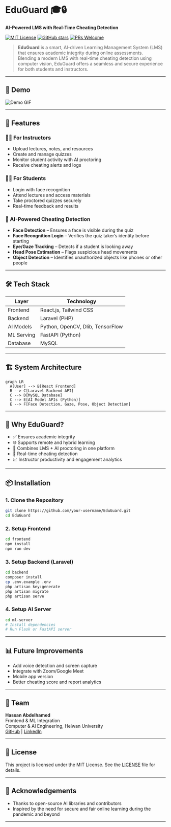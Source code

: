 # EduGuard 🎓🔒

**AI-Powered LMS with Real-Time Cheating Detection**

[![MIT License](https://img.shields.io/badge/license-MIT-green.svg)](LICENSE)
[![GitHub stars](https://img.shields.io/github/stars/your-username/EduGuard?style=social)](https://github.com/your-username/EduGuard)
[![PRs Welcome](https://img.shields.io/badge/PRs-welcome-brightgreen.svg)](https://github.com/your-username/EduGuard/pulls)

> **EduGuard** is a smart, AI-driven Learning Management System (LMS) that ensures academic integrity during online assessments.  
> Blending a modern LMS with real-time cheating detection using computer vision, EduGuard offers a seamless and secure experience for both students and instructors.

---

## 📸 Demo

<!-- Add your demo video link or GIFs/screenshots here -->

![Demo GIF](https://your-demo-gif-link.com)

---

## 🚀 Features

### 🧑‍🏫 For Instructors

- Upload lectures, notes, and resources
- Create and manage quizzes
- Monitor student activity with AI proctoring
- Receive cheating alerts and logs

### 👨‍🎓 For Students

- Login with face recognition
- Attend lectures and access materials
- Take proctored quizzes securely
- Real-time feedback and results

### 🧠 AI-Powered Cheating Detection

- **Face Detection** – Ensures a face is visible during the quiz
- **Face Recognition Login** – Verifies the quiz taker’s identity before starting
- **Eye/Gaze Tracking** – Detects if a student is looking away
- **Head Pose Estimation** – Flags suspicious head movements
- **Object Detection** – Identifies unauthorized objects like phones or other people

---

## 🛠️ Tech Stack

| Layer      | Technology                                               |
| ---------- | -------------------------------------------------------- |
| Frontend   | React.js, Tailwind CSS                                   |
| Backend    | Laravel (PHP)                                            |
| AI Models  | Python, OpenCV, Dlib, TensorFlow                         |
| ML Serving | FastAPI (Python)                 
| Database   | MySQL                                                    |


---

## 🏗️ System Architecture

```mermaid
graph LR
  A[User] --> B[React Frontend]
  B --> C[Laravel Backend API]
  C --> D[MySQL Database]
  C --> E[AI Model APIs (Python)]
  E --> F[Face Detection, Gaze, Pose, Object Detection]
```

---

## 🔐 Why EduGuard?

- ✅ Ensures academic integrity
- 🌐 Supports remote and hybrid learning
- 🧩 Combines LMS + AI proctoring in one platform
- 🧪 Real-time cheating detection
- 📈 Instructor productivity and engagement analytics

---

## 📦 Installation

### 1. Clone the Repository

```bash
git clone https://github.com/your-username/EduGuard.git
cd EduGuard
```

### 2. Setup Frontend

```bash
cd frontend
npm install
npm run dev
```

### 3. Setup Backend (Laravel)

```bash
cd backend
composer install
cp .env.example .env
php artisan key:generate
php artisan migrate
php artisan serve
```

### 4. Setup AI Server

```bash
cd ml-server
# Install dependencies
# Run Flask or FastAPI server
```

---

## 📊 Future Improvements

- Add voice detection and screen capture
- Integrate with Zoom/Google Meet
- Mobile app version
- Better cheating score and report analytics

---

## 👥 Team

**Hassan Abdelhamed**  
Frontend & ML Integration  
Computer & AI Engineering, Helwan University  
[GitHub](https://github.com/your-username) | [LinkedIn](https://linkedin.com/in/your-linkedin)

---

## 📄 License

This project is licensed under the MIT License. See the [LICENSE](LICENSE) file for details.

---

## 💬 Acknowledgements

- Thanks to open-source AI libraries and contributors
- Inspired by the need for secure and fair online learning during the pandemic and beyond

---

<!--
Would you like to:
- Add a specific demo GIF or video section?
- Include badges (e.g., GitHub stars, license)?
- Write a short abstract or tagline for GitHub display?
Let me know and I’ll tailor it even more.
-->
